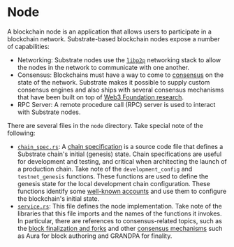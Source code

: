 # Node

A blockchain node is an application that allows users to participate in a
blockchain network. Substrate-based blockchain nodes expose a number of
capabilities:

- Networking: Substrate nodes use the [`libp2p`](https://libp2p.io/) networking
  stack to allow the nodes in the network to communicate with one another.
- Consensus: Blockchains must have a way to come to
  [consensus](https://docs.substrate.io/fundamentals/consensus/) on the state of
  the network. Substrate makes it possible to supply custom consensus engines
  and also ships with several consensus mechanisms that have been built on top
  of [Web3 Foundation
  research](https://research.web3.foundation/Polkadot/protocols/NPoS).
- RPC Server: A remote procedure call (RPC) server is used to interact with
  Substrate nodes.

There are several files in the `node` directory. Take special note of the
following:

- [`chain_spec.rs`](./src/chain_spec.rs): A [chain
  specification](https://docs.substrate.io/build/chain-spec/) is a source code
  file that defines a Substrate chain's initial (genesis) state. Chain
  specifications are useful for development and testing, and critical when
  architecting the launch of a production chain. Take note of the
  `development_config` and `testnet_genesis` functions. These functions are
  used to define the genesis state for the local development chain
  configuration. These functions identify some [well-known
  accounts](https://docs.substrate.io/reference/command-line-tools/subkey/) and
  use them to configure the blockchain's initial state.
- [`service.rs`](./src/service.rs): This file defines the node
  implementation. Take note of the libraries that this file imports and the
  names of the functions it invokes. In particular, there are references to
  consensus-related topics, such as the [block finalization and
  forks](https://docs.substrate.io/fundamentals/consensus/#finalization-and-forks)
  and other [consensus
  mechanisms](https://docs.substrate.io/fundamentals/consensus/#default-consensus-models)
  such as Aura for block authoring and GRANDPA for finality.
